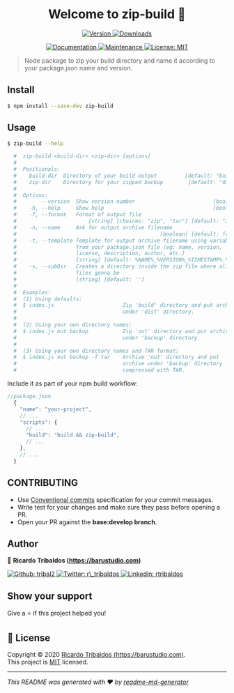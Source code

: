 <h1 align="center">Welcome to zip-build 👋</h1>
<p align="center">
  <a href="https://www.npmjs.com/package/zip-build" target="_blank">
    <img alt="Version" src="https://img.shields.io/npm/v/zip-build.svg?logo=npm&style=flat-square">
    <img alt="Downloads" src="https://img.shields.io/npm/dt/zip-build?style=flat-square">
  </a>
</p>
<p align="center">
  <a href="https://github.com/tribal2/zip-build#readme" target="_blank">
    <img alt="Documentation" src="https://img.shields.io/badge/documentation-yes-brightgreen.svg?logo=github&style=flat-square" />
  </a>
  <a href="https://github.com/tribal2/zip-build/graphs/commit-activity" target="_blank">
    <img alt="Maintenance" src="https://img.shields.io/badge/Maintained%3F-yes-green.svg?style=flat-square" />
  </a>
  <a href="https://github.com/tribal2/zip-build/blob/master/LICENSE" target="_blank">
    <img alt="License: MIT" src="https://img.shields.io/github/license/tribal2/zip-build?style=flat-square" />
  </a>
</p>

> Node package to zip your build directory and name it according to your package.json name and version.

## Install

```sh
$ npm install --save-dev zip-build
```

## Usage

```sh
$ zip-build --help

  #  zip-build <build-dir> <zip-dir> [options]
  #
  #  Positionals:
  #    build-dir  Directory of your build output         [default: "build"]
  #    zip-dir    Directory for your zipped backup        [default: "dist"]
  #
  #  Options:
  #        --version  Show version number                         [boolean]
  #    -h, --help     Show help                                   [boolean]
  #    -f, --format   Format of output file
  #                       [string] [choices: "zip", "tar"] [default: "zip"]
  #    -n, --name     Ask for output archive filename
  #                                              [boolean] [default: false]
  #    -t, --template Template for output archive filename using variables
  #                   from your package.json file (eg: name, version,
  #                   license, description, author, etc.)
  #                   [string] [default: %NAME%_%VERSION%_%TIMESTAMP%.%EXT%]
  #    -s, --subDir   Creates a directory inside the zip file where all
  #                   files gonna be
  #                   [string] [default: '']
  #
  #  Examples:
  #  (1) Using defaults:
  #  $ index.js                      Zip 'build' directory and put archive
  #                                  under 'dist' directory.
  #
  #  (2) Using your own directory names:
  #  $ index.js out backup           Zip 'out' directory and put archive
  #                                  under 'backup' directory.
  #
  #  (3) Using your own directory names and TAR format:
  #  $ index.js out backup -f tar    Archive 'out' directory and put
  #                                  archive under 'backup' directory
  #                                  compressed with TAR.
```

Include it as part of your npm build workflow:
```javascript
//package.json
  {
    "name": "your-project",
    // ...
    "scripts": {
      // ...
      "build": "build && zip-build",
      // ...
    },
    // ...
  }
```

## CONTRIBUTING

- Use [Conventional commits](https://www.conventionalcommits.org/en/v1.0.0/) specification for your commit messages.
- Write test for your changes and make sure they pass before opening a PR.
- Open your PR against the **base:develop branch**.

## Author

👤 **Ricardo Tribaldos (https://barustudio.com)**

<a href="https://github.com/tribal2" target="_blank">
  <img alt="Github: tribal2" src="https://img.shields.io/github/followers/tribal2?label=%20%40tribal2&style=social" />
</a>

<a href="https://twitter.com/r_tribaldos" target="_blank">
  <img alt="Twitter: r\_tribaldos" src="https://img.shields.io/twitter/follow/r_tribaldos?label=%40r_tribaldos&style=social" />
</a>

<a href="https://linkedin.com/in/rtribaldos" target="_blank">
  <img alt="Linkedin: rtribaldos" src="https://img.shields.io/badge/%40rtribaldos-500+-blue?style=social&logo=linkedin" />
</a>

## Show your support

Give a ⭐️ if this project helped you!

## 📝 License

Copyright © 2020 [Ricardo Tribaldos (https://barustudio.com)](https://github.com/tribal2).<br />
This project is [MIT](https://github.com/tribal2/zip-build/blob/master/LICENSE) licensed.

***
_This README was generated with ❤️ by [readme-md-generator](https://github.com/kefranabg/readme-md-generator)_